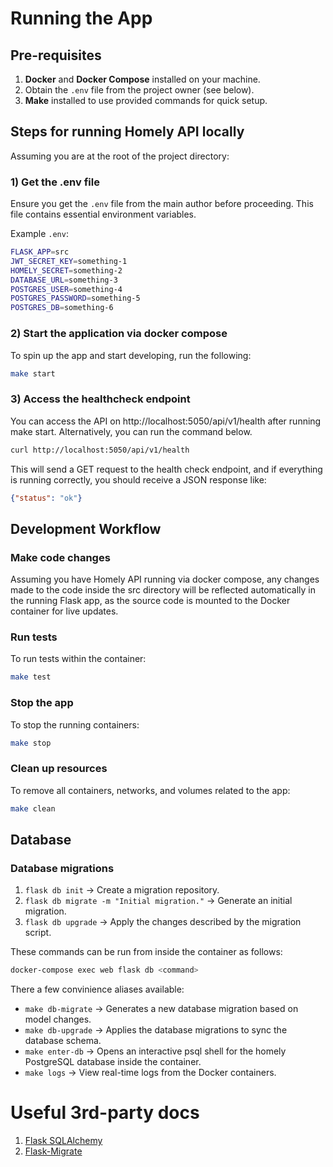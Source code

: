 # Running the App

## Pre-requisites

1. **Docker** and **Docker Compose** installed on your machine.
2. Obtain the `.env` file from the project owner (see below).
3. **Make** installed to use provided commands for quick setup.

## Steps for running Homely API locally

Assuming you are at the root of the project directory:

### 1) **Get the .env file**  
   Ensure you get the `.env` file from the main author before proceeding. This file contains essential environment variables.

   Example `.env`:
   ```bash
   FLASK_APP=src
   JWT_SECRET_KEY=something-1
   HOMELY_SECRET=something-2
   DATABASE_URL=something-3
   POSTGRES_USER=something-4
   POSTGRES_PASSWORD=something-5
   POSTGRES_DB=something-6
   ```

### 2) Start the application via docker compose

To spin up the app and start developing, run the following:

```bash
make start
```

### 3) Access the healthcheck endpoint

You can access the API on http://localhost:5050/api/v1/health after running make start. Alternatively, you can run the command below.

```bash
curl http://localhost:5050/api/v1/health
```

This will send a GET request to the health check endpoint, and if everything is running correctly, you should receive a JSON response like:

```json
{"status": "ok"}
```


## Development Workflow

### Make code changes

Assuming you have Homely API running via docker compose, any changes made to the code inside the src directory will be reflected automatically in the running Flask app, as the source code is mounted to the Docker container for live updates.

### Run tests

To run tests within the container:

```bash
make test
```

### Stop the app

To stop the running containers:

```bash
make stop
```

### Clean up resources

To remove all containers, networks, and volumes related to the app:

```bash
make clean
```

## Database

### Database migrations

1. `flask db init` → Create a migration repository.
2. `flask db migrate -m "Initial migration."` → Generate an initial migration.
3. `flask db upgrade` → Apply the changes described by the migration script.


These commands can be run from inside the container as follows:
```bash
docker-compose exec web flask db <command>
```

There a few convinience aliases available:

- `make db-migrate` → Generates a new database migration based on model changes.
- `make db-upgrade` → Applies the database migrations to sync the database schema.
- `make enter-db` → Opens an interactive psql shell for the homely PostgreSQL database inside the container.
- `make logs` → View real-time logs from the Docker containers.

# Useful 3rd-party docs

1. [Flask SQLAlchemy](https://flask-sqlalchemy.palletsprojects.com/en/3.1.x/quickstart/)
2. [Flask-Migrate](https://flask-migrate.readthedocs.io/en/latest/)
